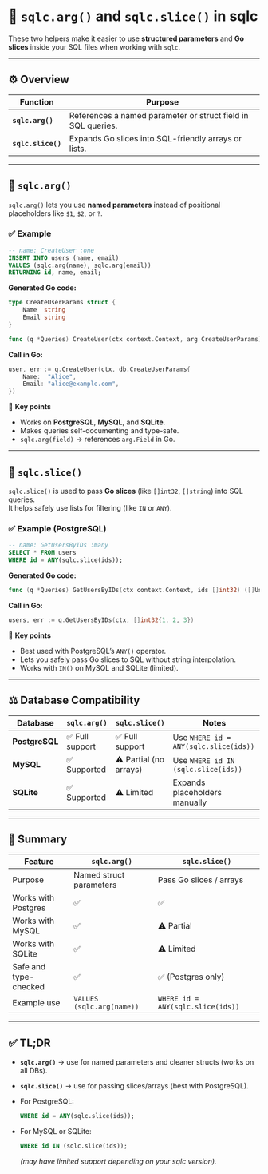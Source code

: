 # 🧩 `sqlc.arg()` and `sqlc.slice()` in sqlc

These two helpers make it easier to use **structured parameters** and **Go slices** inside your SQL files when working with `sqlc`.

---

## ⚙️ Overview

| Function | Purpose |
|-----------|----------|
| **`sqlc.arg()`** | References a named parameter or struct field in SQL queries. |
| **`sqlc.slice()`** | Expands Go slices into SQL-friendly arrays or lists. |

---

## 🧠 `sqlc.arg()`

`sqlc.arg()` lets you use **named parameters** instead of positional placeholders like `$1`, `$2`, or `?`.

### ✅ Example

```sql
-- name: CreateUser :one
INSERT INTO users (name, email)
VALUES (sqlc.arg(name), sqlc.arg(email))
RETURNING id, name, email;
```

**Generated Go code:**

```go
type CreateUserParams struct {
    Name  string
    Email string
}

func (q *Queries) CreateUser(ctx context.Context, arg CreateUserParams) (User, error)
```

**Call in Go:**

```go
user, err := q.CreateUser(ctx, db.CreateUserParams{
    Name:  "Alice",
    Email: "alice@example.com",
})
```

🧩 **Key points**

- Works on **PostgreSQL**, **MySQL**, and **SQLite**.
- Makes queries self-documenting and type-safe.
- `sqlc.arg(field)` → references `arg.Field` in Go.

---

## 🧠 `sqlc.slice()`

`sqlc.slice()` is used to pass **Go slices** (like `[]int32`, `[]string`) into SQL queries.  
It helps safely use lists for filtering (like `IN` or `ANY`).

### ✅ Example (PostgreSQL)

```sql
-- name: GetUsersByIDs :many
SELECT * FROM users
WHERE id = ANY(sqlc.slice(ids));
```

**Generated Go code:**

```go
func (q *Queries) GetUsersByIDs(ctx context.Context, ids []int32) ([]User, error)
```

**Call in Go:**

```go
users, err := q.GetUsersByIDs(ctx, []int32{1, 2, 3})
```

🧩 **Key points**

- Best used with PostgreSQL’s `ANY()` operator.
- Lets you safely pass Go slices to SQL without string interpolation.
- Works with `IN()` on MySQL and SQLite (limited).

---

## ⚖️ Database Compatibility

| Database | `sqlc.arg()` | `sqlc.slice()` | Notes |
|-----------|---------------|----------------|--------|
| **PostgreSQL** | ✅ Full support | ✅ Full support | Use `WHERE id = ANY(sqlc.slice(ids))` |
| **MySQL** | ✅ Supported | ⚠️ Partial (no arrays) | Use `WHERE id IN (sqlc.slice(ids))` |
| **SQLite** | ✅ Supported | ⚠️ Limited | Expands placeholders manually |

---

## 🧱 Summary

| Feature | `sqlc.arg()` | `sqlc.slice()` |
|----------|--------------|----------------|
| Purpose | Named struct parameters | Pass Go slices / arrays |
| Works with Postgres | ✅ | ✅ |
| Works with MySQL | ✅ | ⚠️ Partial |
| Works with SQLite | ✅ | ⚠️ Limited |
| Safe and type-checked | ✅ | ✅ (Postgres only) |
| Example use | `VALUES (sqlc.arg(name))` | `WHERE id = ANY(sqlc.slice(ids))` |

---

## ✅ TL;DR

- **`sqlc.arg()`** → use for named parameters and cleaner structs (works on all DBs).  
- **`sqlc.slice()`** → use for passing slices/arrays (best with PostgreSQL).  
- For PostgreSQL:

  ```sql
  WHERE id = ANY(sqlc.slice(ids));
  ```

- For MySQL or SQLite:

  ```sql
  WHERE id IN (sqlc.slice(ids));
  ```

  *(may have limited support depending on your sqlc version).*
